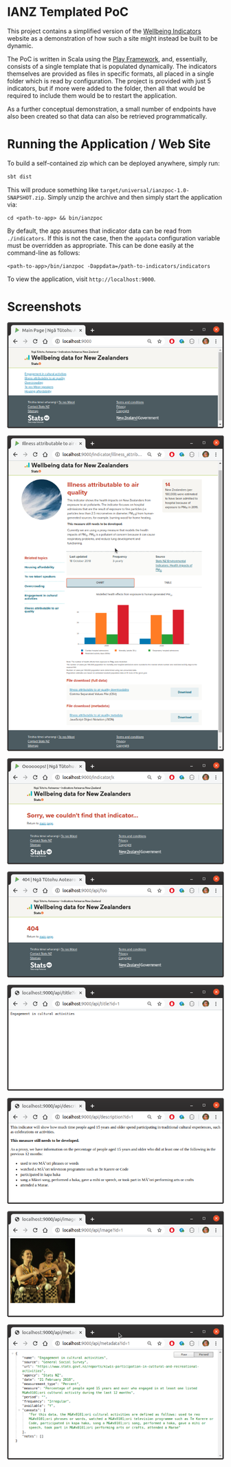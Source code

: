 # IANZ Templated PoC

This project contains a simplified version of the [Wellbeing Indicators](https://indicators.cwp.govt.nz/) website as a demonstration of how such a site might instead be built to be dynamic.  

The PoC is written in Scala using the [Play Framework](https://www.playframework.com/), and, essentially, consists of a single template that is populated dynamically.  The indicators themselves are provided as files in specific formats, all placed in a single folder which is read by configuration.  The project is provided with just 5 indicators, but if more were added to the folder, then all that would be required to include them would be to restart the application.

As a further conceptual demonstration, a small number of endpoints have also been created so that data can also be retrieved programmatically.


# Running the Application / Web Site

To build a self-contained zip which can be deployed anywhere, simply run:

```bash
sbt dist
```

This will produce something like `target/universal/ianzpoc-1.0-SNAPSHOT.zip`.  Simply unzip the archive and then simply start the application via:

```
cd <path-to-app> && bin/ianzpoc
```

By default, the app assumes that indicator data can be read from `./indicators`.  If this is not the case, then the `appdata` configuration variable must be overridden as appropriate.  This can be done easily at the command-line as follows:

```
<path-to-app>/bin/ianzpoc -Dappdata=/path-to-indicators/indicators
```

To view the application, visit `http://localhost:9000`.


# Screenshots

![](img/ianz01.png)

![](img/ianz02.png)

![](img/ianz03.png)

![](img/ianz04.png)

![](img/ianz05.png)

![](img/ianz06.png)

![](img/ianz07.png)

![](img/ianz08.png)


